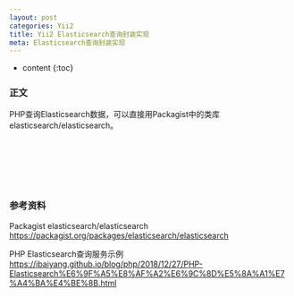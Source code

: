 ```yaml
---
layout: post
categories: Yii2
title: Yii2 Elasticsearch查询封装实现
meta: Elasticsearch查询封装实现
---
```

* content
{:toc}

### 正文

PHP查询Elasticsearch数据，可以直接用Packagist中的类库elasticsearch/elasticsearch。



<br/><br/><br/><br/><br/>
### 参考资料

Packagist elasticsearch/elasticsearch <https://packagist.org/packages/elasticsearch/elasticsearch>

PHP Elasticsearch查询服务示例 <https://ibaiyang.github.io/blog/php/2018/12/27/PHP-Elasticsearch%E6%9F%A5%E8%AF%A2%E6%9C%8D%E5%8A%A1%E7%A4%BA%E4%BE%8B.html>


